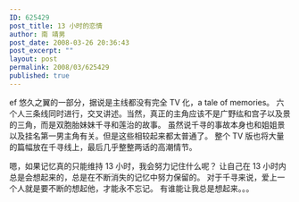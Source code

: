 ```yaml
---
ID: 625429
post_title: 13 小时的恋情
author: 南 靖男
post_date: 2008-03-26 20:36:43
post_excerpt: ""
layout: post
permalink: 2008/03/625429
published: true
---
```

ef 悠久之翼的一部分，据说是主线都没有完全 TV 化，a tale of memories。
六个人三条线同时进行，交叉讲述。当然，真正的主角应该不是广野纮和宫子以及景的三角，而是双胞胎妹妹千寻和莲治的故事。
虽然说千寻的事故本身也和姐姐景以及挂名第一男主角有关。但是这些相较起来都太普通了。
整个 TV 版也将大量的篇幅放在千寻线上，最后几乎整整两话的高潮情节。

嗯，如果记忆真的只能维持 13 小时，我会努力记住什么呢？
让自己在 13 小时内总是会想起来的，总是在不断消失的记忆中努力保留的。
对于千寻来说，爱上一个人就是要不断的想起他，才能永不忘记。
有谁能让我总是想起来。。。